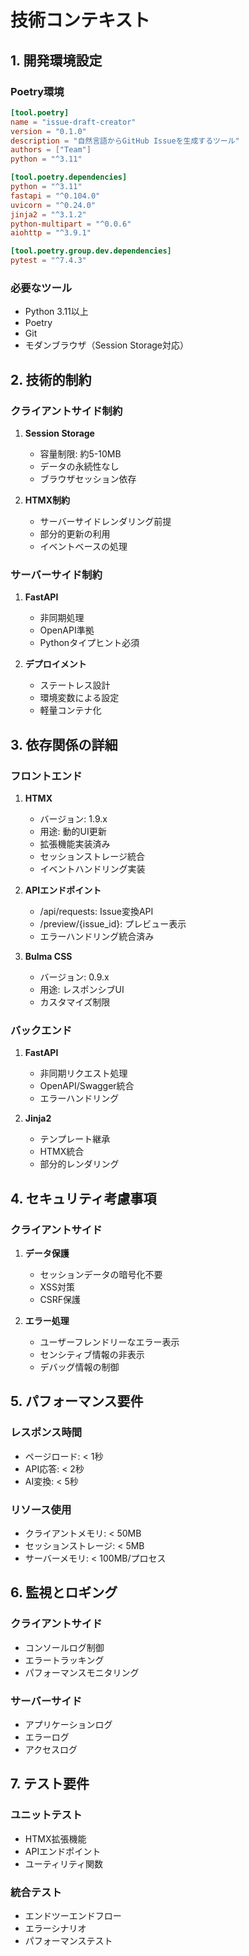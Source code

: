 # 技術コンテキスト

## 1. 開発環境設定

### Poetry環境
```toml
[tool.poetry]
name = "issue-draft-creator"
version = "0.1.0"
description = "自然言語からGitHub Issueを生成するツール"
authors = ["Team"]
python = "^3.11"

[tool.poetry.dependencies]
python = "^3.11"
fastapi = "^0.104.0"
uvicorn = "^0.24.0"
jinja2 = "^3.1.2"
python-multipart = "^0.0.6"
aiohttp = "^3.9.1"

[tool.poetry.group.dev.dependencies]
pytest = "^7.4.3"
```

### 必要なツール
- Python 3.11以上
- Poetry
- Git
- モダンブラウザ（Session Storage対応）

## 2. 技術的制約

### クライアントサイド制約
1. **Session Storage**
   - 容量制限: 約5-10MB
   - データの永続性なし
   - ブラウザセッション依存

2. **HTMX制約**
   - サーバーサイドレンダリング前提
   - 部分的更新の利用
   - イベントベースの処理

### サーバーサイド制約
1. **FastAPI**
   - 非同期処理
   - OpenAPI準拠
   - Pythonタイプヒント必須

2. **デプロイメント**
   - ステートレス設計
   - 環境変数による設定
   - 軽量コンテナ化

## 3. 依存関係の詳細

### フロントエンド
1. **HTMX**
   - バージョン: 1.9.x
   - 用途: 動的UI更新
   - 拡張機能実装済み
   - セッションストレージ統合
   - イベントハンドリング実装

2. **APIエンドポイント**
   - /api/requests: Issue変換API
   - /preview/{issue_id}: プレビュー表示
   - エラーハンドリング統合済み

2. **Bulma CSS**
   - バージョン: 0.9.x
   - 用途: レスポンシブUI
   - カスタマイズ制限

### バックエンド
1. **FastAPI**
   - 非同期リクエスト処理
   - OpenAPI/Swagger統合
   - エラーハンドリング

2. **Jinja2**
   - テンプレート継承
   - HTMX統合
   - 部分的レンダリング

## 4. セキュリティ考慮事項

### クライアントサイド
1. **データ保護**
   - セッションデータの暗号化不要
   - XSS対策
   - CSRF保護

2. **エラー処理**
   - ユーザーフレンドリーなエラー表示
   - センシティブ情報の非表示
   - デバッグ情報の制御

## 5. パフォーマンス要件

### レスポンス時間
- ページロード: < 1秒
- API応答: < 2秒
- AI変換: < 5秒

### リソース使用
- クライアントメモリ: < 50MB
- セッションストレージ: < 5MB
- サーバーメモリ: < 100MB/プロセス

## 6. 監視とロギング

### クライアントサイド
- コンソールログ制御
- エラートラッキング
- パフォーマンスモニタリング

### サーバーサイド
- アプリケーションログ
- エラーログ
- アクセスログ

## 7. テスト要件

### ユニットテスト
- HTMX拡張機能
- APIエンドポイント
- ユーティリティ関数

### 統合テスト
- エンドツーエンドフロー
- エラーシナリオ
- パフォーマンステスト